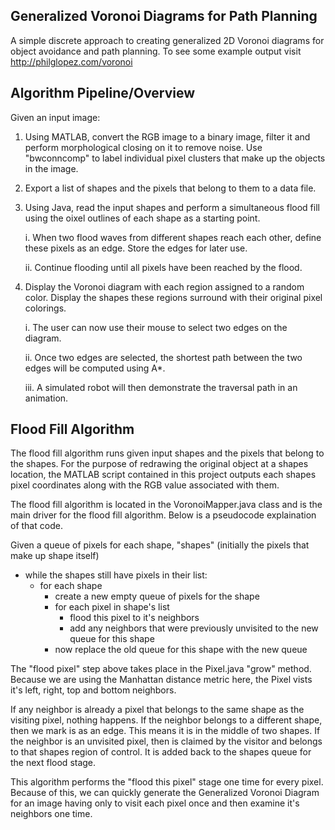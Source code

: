 ## Generalized Voronoi Diagrams for Path Planning

A simple discrete approach to creating generalized 2D Voronoi diagrams for object avoidance and path planning. To see some example output visit http://philglopez.com/voronoi

## Algorithm Pipeline/Overview

Given an input image:

1. Using MATLAB, convert the RGB image to a binary image, filter it and perform morphological closing on it to remove noise. 
   Use "bwconncomp" to label individual pixel clusters that make up the objects in the image.
   
2. Export a list of shapes and the pixels that belong to them to a data file.

3. Using Java, read the input shapes and perform a simultaneous flood fill using the oixel outlines of each shape as a starting point.

   i. When two flood waves from different shapes reach each other, define these pixels as an edge. Store the edges for later use.
  
   ii. Continue flooding until all pixels have been reached by the flood.
  
4. Display the Voronoi diagram with each region assigned to a random color. Display the shapes these regions surround with their
    original pixel colorings. 
    
   i. The user can now use their mouse to select two edges on the diagram. 
   
   ii. Once two edges are selected, the shortest path between the two edges will be computed using A*. 
   
   iii. A simulated robot will then demonstrate the traversal path in an animation.

## Flood Fill Algorithm

The flood fill algorithm runs given input shapes and the pixels that belong to the shapes. For the purpose of redrawing the original
object at a shapes location, the MATLAB script contained in this project outputs each shapes pixel coordinates along with the RGB value associated with them.

The flood fill algorithm is located in the VoronoiMapper.java class and is the main driver for the flood fill algorithm. Below is a pseudocode explaination of that code.

Given a queue of pixels for each shape, "shapes" (initially the pixels that make up shape itself)

* while the shapes still have pixels in their list:
   * for each shape
      * create a new empty queue of pixels for the shape
      * for each pixel in shape's list
         * flood this pixel to it's neighbors 
         * add any neighbors that were previously unvisited to the new queue for this shape
      * now replace the old queue for this shape with the new queue     
      
The "flood pixel" step above takes place in the Pixel.java "grow" method. Because we are using the Manhattan distance metric here, the Pixel vists it's left, right, top and bottom neighbors. 

If any neighbor is already a pixel that belongs to the same shape as the visiting pixel, nothing happens.
If the neighbor belongs to a different shape, then we mark is as an edge. This means it is in the middle of two shapes.
If the neighbor is an unvisited pixel, then is claimed by the visitor and belongs to that shapes region of control. It is added back to the shapes queue for the next flood stage. 

This algorithm performs the "flood this pixel" stage one time for every pixel. Because of this, we can quickly generate the Generalized Voronoi Diagram for an image having only to visit each pixel once and then examine it's neighbors one time. 

